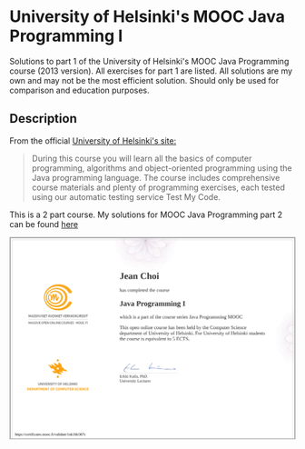 # University of Helsinki's MOOC Java Programming I
Solutions to part 1 of the University of Helsinki's MOOC Java Programming course (2013 version). All exercises for part 1 are listed.
All solutions are my own and may not be the most efficient solution. Should only be used for comparison and education
purposes. 

## Description
From the official [University of Helsinki's site: ](https://moocfi.github.io/courses/2013/programming-part-1/)

> During this course you will learn all the basics of computer programming, algorithms and object-oriented programming using the Java programming language. The course includes comprehensive course materials and plenty of programming exercises, each tested using our automatic testing service Test My Code.

This is a 2 part course. My solutions for MOOC Java Programming part 2 can be found [here](https://github.com/jeanchoi62/mooc-java-programming-ii)

![Jean Choi MOOC I Completion Certificate](certificate-java-programming-i.png)

